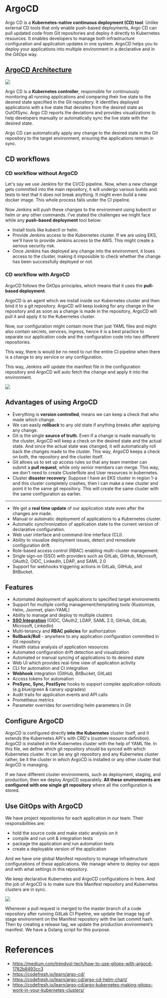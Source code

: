 # ArgoCD

Argo CD is a **Kubernetes-native continuous deployment (CD) tool**. Unlike external CD tools that only enable push-based deployments, Argo CD can pull updated code from Git repositories and deploy it directly to Kubernetes resources. It enables developers to manage both infrastructure configuration and application updates in one system. ArgoCD helps you to deploy your applications into multiple environment in a declarative and in the GitOps way.

## [ArgoCD Architecture](https://argo-cd.readthedocs.io/en/stable/operator-manual/architecture/)

![](./assets/argocd-architecture.webp)

Argo CD is a **Kubernetes controller**, responsible for continuously monitoring all running applications and comparing their live state to the desired state specified in the Git repository. It identifies deployed applications with a live state that deviates from the desired state as OutOfSync. Argo CD reports the deviations and provides visualizations to help developers manually or automatically sync the live state with the desired state. 

Argo CD can automatically apply any change to the desired state in the Git repository to the target environment, ensuring the applications remain in sync. 

## CD workflows

### CD workflow without ArgoCD

Let's say we use Jenkins for the CI/CD pipeline. Now, when a new change gets committed into the main repository, it will undergo various builds and tests to test that it does not break anything. It might even build a new docker image. This whole process falls under the CI pipeline.

Now Jenkins will push these changes to the environment using kubectl or helm or any other commands. I've stated the challenges we might face while any **push-based deployment** tool below:

- Install tools like kubectl or helm.
- Provide Jenkins access to the Kubernetes cluster. If we are using EKS, we'll have to provide Jenkins access to the AWS. This might create a serious security risk.
- Once Jenkins has deployed any change into the environment, it loses access to the cluster, making it impossible to check whether the change has been successfully deployed or not.

### CD workflow with ArgoCD

ArgoCD follows the GitOps principles, which means that it uses the **pull-based deployment**.

ArgoCD is an agent which we install inside our Kubernetes cluster and then bind it to a git repository. ArgoCD will keep looking for any change in the repository and as soon as a change is made in the repository, ArgoCD will pull it and apply it to the Kubernetes cluster.

Now, our configuration might contain more than just YAML files and might also contain secrets, services, ingress, hence it is a best practice to separate our application code and the configuration code into two different repositories.

This way, there is would be no need to run the entire CI pipeline when there is a change to any service or any configuration.

This way, Jenkins will update the manifest file in the configuration repository and ArgoCD will auto fetch the change and apply it into the environment.

![](./assets/states.png)

## Advantages of using ArgoCD

- Everything is **version controlled**, means we can keep a check that who made which change.
- We can easily **rollback** to any old state if anything breaks after applying any change.
- Git is the single **source of truth**. Even if a change is made manually to the cluster, ArgoCD will keep a check on the desired state and the actual state. And since the actual state was changed, it will automatically roll back the changes made to the cluster. This way, ArgoCD keeps a check on both, the repository and the cluster itself.
- Git allows us to set up access rules so that any team member can submit a **pull request**, while only senior members can merge. This way, we don't need to create ClusterRole and User resources in kubernetes.
- Cluster **disaster recovery**: Suppose I have an EKS cluster in region 1-a and this cluster completely crashes, then I can make a new cluster and point it to the same git repository. This will create the same cluster with the same configuration as earlier.

---

- We get a **real time update** of our application state even after the changes are made.
- Manual or automatic deployment of applications to a Kubernetes cluster.
- Automatic synchronization of application state to the current version of declarative configuration.
- Web user interface and command-line interface (CLI).
- Ability to visualize deployment issues, detect and remediate configuration drift.
- Role-based access control (RBAC) enabling multi-cluster management.
- Single sign-on (SSO) with providers such as GitLab, GitHub, Microsoft, OAuth2, OIDC, LinkedIn, LDAP, and SAML 2.0
- Support for webhooks triggering actions in GitLab, GitHub, and BitBucket.

## Features

- Automated deployment of applications to specified target environments
- Support for multiple config management/templating tools (Kustomize, Helm, Jsonnet, plain-YAML)
- Ability to manage and deploy to multiple clusters
- **[SSO Integration](https://argo-cd.readthedocs.io/en/stable/operator-manual/user-management/)** (OIDC, OAuth2, LDAP, SAML 2.0, GitHub, GitLab, Microsoft, LinkedIn)
- Multi-tenancy and **RBAC policies** for authorization
- **Rollback/Roll** - anywhere to any application configuration committed in Git repository
- Health status analysis of application resources
- Automated configuration drift detection and visualization
- Automated or manual syncing of applications to its desired state
- Web UI which provides real-time view of application activity
- CLI for automation and CI integration
- **Webhook** integration (GitHub, BitBucket, GitLab)
- Access tokens for automation
- **PreSync, Sync, PostSync** hooks to support complex application rollouts (e.g.blue/green & canary upgrades)
- Audit trails for application events and API calls
- Prometheus metrics
- Parameter overrides for overriding helm parameters in Git

## Configure ArgoCD

ArgoCD is configured directly **into the Kubernetes** cluster itself, and it extends the Kubernetes API's with CRD's (custom resource definition). ArgoCD is installed in the Kubernetes cluster with the help of YAML file. In this file, we define which git repository should be synced with which Kubernetes cluster. It can be any git repository and any Kubernetes cluster rather, be it the cluster in which ArgoCD is installed or any other cluster that ArgoCD is managing.

If we have different cluster environments, such as deployment, staging, and production, then we deploy ArgoCD separately. **All these environments are configured with one single git repository** where all the configuration is stored.

## Use GitOps with ArgoCD

We have project repositories for each application in our team. Their responsibilities are:

- hold the source code and make static analysis on it
- compile and run unit & integration tests
- package the application and run automation tests
- create a deployable version of the application

And we have one global Manifest repository to manage infrastructure configurations of these applications. We manage where to deploy our apps and with what settings in this repository.

We keep declarative Kubernetes and ArgoCD configurations in here. And the job of ArgoCD is to make sure this Manifest repository and Kubernetes clusters are in sync.

![](./assets/argocd.webp)

Whenever a pull request is merged to the master branch of a code repository after running GitLab CI Pipeline, we update the image tag of stage environment on the Manifest repository with the last commit hash. Then by creating a release tag, we update the production environment’s manifest. We have a Golang script for this purpose.

# References

- https://medium.com/trendyol-tech/how-to-use-gitops-with-argocd-1782b8493cc3
- https://codefresh.io/learn/argo-cd/
- https://codefresh.io/learn/argo-cd/argo-cd-helm-chart/
- https://codefresh.io/learn/argo-cd/argo-kubernetes-making-gitops-work-in-your-kubernetes-clusters/
